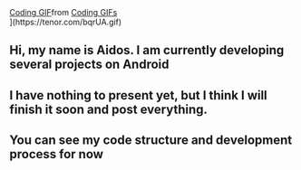 <div class="tenor-gif-embed" data-postid="18657810" data-share-method="host" data-aspect-ratio="1.79775" data-width="100%"><a href="https://tenor.com/view/coding-gif-18657810">Coding GIF</a>from 
  <a href="https://tenor.com/search/coding-gifs">
  Coding GIFs</a>
</div> <script type="text/javascript" async src="https://tenor.com/embed.js"></script>](https://tenor.com/bqrUA.gif)

## Hi, my name is Aidos. I am currently developing several projects on Android

## I have nothing to present yet, but I think I will finish it soon and post everything.

## You can see my code structure and development process for now
